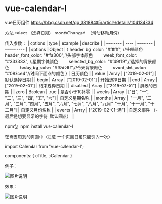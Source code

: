 # vue-calendar-l 
vue日历组件
https://blog.csdn.net/qq_38188485/article/details/104134834

方法
select （选择日期）
monthChanged  （滑动移动月份）

传入参数：
| options  | type |  example | describe   |
| -------- | ---- | -------- | ---------- |
| options  | Object | { header_bg_color: "#ffffff", //头部颜色
        header_font_color: "#ffa300",//头部字体颜色
        week_font_color: "#333333", //星期字体颜色
        selected_bg_color: "#f49f19",//选择的背景颜色
        today_bg_color: "#f9d08f",//今天背景颜色
        event_dot_color: "#083ce4"//时间下面点的颜色 }  | 日历颜色 |
| value | Array | [“2019-02-01”]  | 默认选择日期   |
| begin | Array | [“2019-02-01”]  | 开始选择日期   |
| end | Array | [“2019-02-01”]  | 结束选择日期   |
| disabled | Array | [“2019-02-01”]  | 屏蔽的日期   |
| zero | Boolean | true  | 是否小于10补零   |
| weeks | Array | ["日", "一", "二", "三", "四", "五", "六"]  | 自定义星期名称  |
| months | Array | ["一月", "二月", "三月", "四月", "五月", "六月", "七月", "八月", "九月", "十月", "十一月", "十二月"]  | 自定义月份名称  |
| events | Array | [“2019-02-01-满”] | 自定义事件 （-最后是想要显示的字符  默认圆点）  |

npm包  npm install vue-calendar-l

在需要用到的页面中（注意 一个页面目前只能引入一次）

import Calendar from "vue-calendar-l";

components: { cTitle, cCalendar }

例子：

![图片说明](https://img-blog.csdnimg.cn/20200202111848163.png)

效果：

![图片说明](https://img-blog.csdnimg.cn/20200201155857217.gif)

